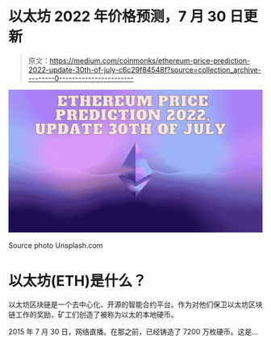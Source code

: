 # 以太坊 2022 年价格预测，7 月 30 日更新

> 原文：<https://medium.com/coinmonks/ethereum-price-prediction-2022-update-30th-of-july-c6c29f84548f?source=collection_archive---------0----------------------->

![](img/50936ed99c091fc2b6f8e307e5d1afa1.png)

Source photo Unsplash.com

# 以太坊(ETH)是什么？

以太坊区块链是一个去中心化、开源的智能合约平台。作为对他们保卫以太坊区块链工作的奖励，矿工们创造了被称为以太的本地硬币。

2015 年 7 月 30 日，网络直播。在那之前，已经铸造了 7200 万枚硬币。这是…